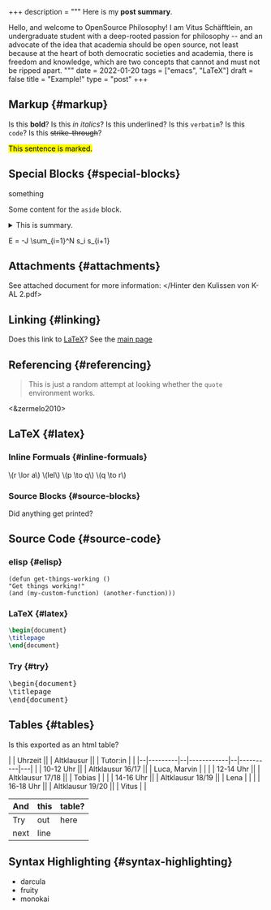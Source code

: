 +++
description = """
  Here is my **post summary**.

  Hello, and welcome to OpenSource Philosophy! I am Vitus Schäfftlein, an undergraduate student with a deep-rooted passion for philosophy -- and an advocate of the idea that academia should be open source, not least because at the heart of both democratic societies and academia, there is freedom and knowledge, which are two concepts that cannot and must not be ripped apart.
  """
date = 2022-01-20
tags = ["emacs", "LaTeX"]
draft = false
title = "Example!"
type = "post"
+++

## Markup {#markup}

Is this **bold**?
Is this _in italics_?
Is this <span class="underline">underlined</span>?
Is this `verbatim`?
Is this `code`?
Is this ~~strike-through~~?

<mark>This sentence is marked.</mark>


## Special Blocks {#special-blocks}

<div class="BLOCKTAG">

something

</div>

<aside>

Some content for the `aside` block.

</aside>

<details>
<summary>This is summary.</summary>
<div class="details">

Here are the details.
</div>
</details>

<script type="text/tikz">
  \begin{tikzpicture}
\draw (0,0) circle (1in);
\end{tikzpicture}
</script>

<div class="katex">

E = -J \sum\_{i=1}^N s\_i s\_{i+1}

</div>


## Attachments {#attachments}

See attached document for more information: </Hinter den Kulissen von K-AL 2.pdf>


## Linking {#linking}

Does this link to [LaTeX](#latex)?
See the [main page](http://localhost:1313/)


## Referencing {#referencing}

> This is just a random attempt at looking whether the `quote` environment works.

<&zermelo2010>


## LaTeX {#latex}


### Inline Formuals {#inline-formuals}

\\(r \lor a\\)
\\(lel\\)
\\(p \to q\\)
\\(q \to r\\)


### Source Blocks {#source-blocks}

Did anything get printed?


## Source Code {#source-code}


### elisp {#elisp}

```elisp
(defun get-things-working ()
"Get things working!"
(and (my-custom-function) (another-function)))
```


### LaTeX {#latex}

```LaTeX
\begin{document}
\titlepage
\end{document}
```


### Try {#try}

<pre>
\begin{document}
\titlepage
\end{document}
</pre>


## Tables {#tables}

Is this exported as an html table?

|  | Uhrzeit ||  | Altklausur ||  | Tutor:in |   |
|--|---------|--|------------|--|----------|---|
|  | 10-12 Uhr ||  | Altklausur 16/17 ||  | Luca, Marvin |   |
|  | 12-14 Uhr ||  | Altklausur 17/18 ||  | Tobias |   |
|  | 14-16 Uhr ||  | Altklausur 18/19 ||  | Lena |   |
|  | 16-18 Uhr ||  | Altklausur 19/20 ||  | Vitus |   |

| And  | this | table? |
|------|------|--------|
| Try  | out  | here   |
| next | line |        |


## Syntax Highlighting {#syntax-highlighting}

-   darcula
-   fruity
-   monokai